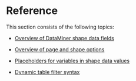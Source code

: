 # Reference

This section consists of the following topics:

- [Overview of DataMiner shape data fields](Overview_of_DataMiner_shape_data_fields.md)

- [Overview of page and shape options](Overview_of_page_and_shape_options.md)

- [Placeholders for variables in shape data values](Placeholders_for_variables_in_shape_data_values.md)

- [Dynamic table filter syntax](Dynamic_table_filter_syntax.md)
